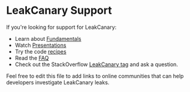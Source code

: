 # LeakCanary Support

If you're looking for support for LeakCanary:

* Learn about [Fundamentals](https://github.com/square/leakcanary#fundamentals)
* Watch [Presentations](https://github.com/square/leakcanary#presentations)
* Try the code [recipes](https://github.com/square/leakcanary#recipes)
* Read the [FAQ](https://github.com/square/leakcanary#faq)
* Check out the StackOverflow [LeakCanary tag](http://stackoverflow.com/questions/tagged/leakcanary) and ask a question.

Feel free to edit this file to add links to online communities that can help developers investigate LeakCanary leaks.
